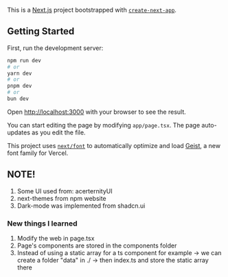This is a [Next.js](https://nextjs.org) project bootstrapped with [`create-next-app`](https://nextjs.org/docs/app/api-reference/cli/create-next-app).

## Getting Started

First, run the development server:

```bash | Win with nodejs installed
npm run dev
# or
yarn dev
# or
pnpm dev
# or
bun dev
```

Open [http://localhost:3000](http://localhost:3000) with your browser to see the result.

You can start editing the page by modifying `app/page.tsx`. The page auto-updates as you edit the file.

This project uses [`next/font`](https://nextjs.org/docs/app/building-your-application/optimizing/fonts) to automatically optimize and load [Geist](https://vercel.com/font), a new font family for Vercel.

## NOTE!

1. Some UI used from: acerternityUI
2. next-themes from npm website
3. Dark-mode was implemented from shadcn.ui

### New things I learned

1. Modify the web in page.tsx
2. Page's components are stored in the components folder
3. Instead of using a static array for a ts component for example
   -> we can create a folder "data" in ./ -> then index.ts and store the static array there
